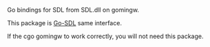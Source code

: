 Go bindings for SDL from SDL.dll on gomingw.

This package is [Go-SDL](http://github.com/banthar/Go-SDL) same interface.

If the cgo gomingw to work correctly, you will not need this package.